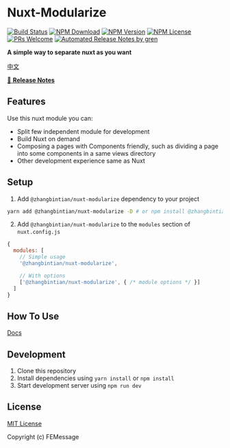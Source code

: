 # Nuxt-Modularize

[![Build Status](https://badgen.net/travis/FEMessage/nuxt-micro-frontend/master)](https://travis-ci.com/FEMessage/nuxt-micro-frontend)
[![NPM Download](https://badgen.net/npm/dm/@femessage/nuxt-micro-frontend)](https://www.npmjs.com/package/@femessage/nuxt-micro-frontend)
[![NPM Version](https://badgen.net/npm/v/@femessage/nuxt-micro-frontend)](https://www.npmjs.com/package/@femessage/nuxt-micro-frontend)
[![NPM License](https://badgen.net/npm/license/@femessage/nuxt-micro-frontend)](https://github.com/FEMessage/nuxt-micro-frontend/blob/master/LICENSE)
[![PRs Welcome](https://img.shields.io/badge/PRs-welcome-brightgreen.svg)](https://github.com/FEMessage/nuxt-micro-frontend/pulls)
[![Automated Release Notes by gren](https://img.shields.io/badge/%F0%9F%A4%96-release%20notes-00B2EE.svg)](https://github-tools.github.io/github-release-notes/)

**A simple way to separate nuxt as you want**

[中文](./README-zh.md)

[📖 **Release Notes**](./CHANGELOG.md)

## Features
Use this nuxt module you can:

- Split few independent module for development
- Build Nuxt on demand
- Composing a pages with Components friendly, such as dividing a page into some components in a same views directory
- Other development experience same as Nuxt

## Setup

1. Add `@zhangbintian/nuxt-modularize` dependency to your project

```bash
yarn add @zhangbintian/nuxt-modularize -D # or npm install @zhangbintian/nuxt-modularize -D
```

2. Add `@zhangbintian/nuxt-modularize` to the `modules` section of `nuxt.config.js`

```js
{
  modules: [
    // Simple usage
    '@zhangbintian/nuxt-modularize',

    // With options
    ['@zhangbintian/nuxt-modularize', { /* module options */ }]
  ]
}
```

## How To Use

[Docs](./docs/how-to-use.md)

## Development

1. Clone this repository
2. Install dependencies using `yarn install` or `npm install`
3. Start development server using `npm run dev`

## License

[MIT License](./LICENSE)

Copyright (c) FEMessage

